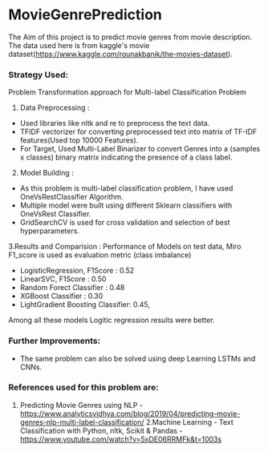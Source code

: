 # MovieGenrePrediction
The Aim of this project is to predict movie genres from movie description. The data used here is from kaggle's movie dataset(https://www.kaggle.com/rounakbanik/the-movies-dataset).

### Strategy Used:
Problem Transformation approach for Multi-label Classification Problem
1. Data Preprocessing :
- Used libraries like nltk and re to preprocess the text data. 
- TFIDF vectorizer for converting preprocessed text into matrix of TF-IDF features(Used top 10000 Features).
- For Target, Used Multi-Label Binarizer to convert Genres into a (samples x classes) binary matrix indicating the presence of a class label.

2. Model Building :
- As this problem is multi-label classification problem, I have used OneVsRestClassifier Algorithm.
- Multiple model  were built using different Sklearn classifiers with OneVsRest Classifier.
- GridSearchCV is used for cross validation and selection of best hyperparameters.

3.Results and Comparision :
Performance of Models on test data, Miro F1_score is used as evaluation metric (class imbalance) 
- LogisticRegression, F1Score : 0.52
- LinearSVC, F1Score : 0.50
- Random Forect Classifier : 0.48
- XGBoost Classifier : 0.30
- LightGradient Boosting Classifier: 0.45,

Among all these models Logitic regression results were better.

### Further Improvements:
- The same problem can also be solved using deep Learning LSTMs and CNNs. 

### References used for this problem are:
1. Predicting Movie Genres using NLP - https://www.analyticsvidhya.com/blog/2019/04/predicting-movie-genres-nlp-multi-label-classification/
2.Machine Learning - Text Classification with Python, nltk, Scikit & Pandas - https://www.youtube.com/watch?v=5xDE06RRMFk&t=1003s
